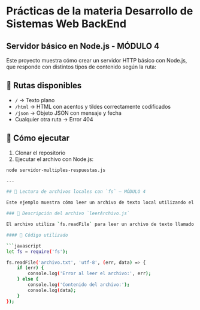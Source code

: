 # Prácticas de la materia Desarrollo de Sistemas Web BackEnd  

## Servidor básico en Node.js - MÓDULO 4

Este proyecto muestra cómo crear un servidor HTTP básico con Node.js, que responde con distintos tipos de contenido según la ruta:

## 📌 Rutas disponibles

- `/` → Texto plano  
- `/html` → HTML con acentos y tildes correctamente codificados  
- `/json` → Objeto JSON con mensaje y fecha  
- Cualquier otra ruta → Error 404  

## 🚀 Cómo ejecutar

1. Clonar el repositorio  
2. Ejecutar el archivo con Node.js:

```bash
node servidor-multiples-respuestas.js

---

## 📂 Lectura de archivos locales con `fs` – MÓDULO 4

Este ejemplo muestra cómo leer un archivo de texto local utilizando el módulo `fs` (File System) de Node.js. Permite extraer y mostrar el contenido del archivo desde la consola de forma asíncrona.

### 📄 Descripción del archivo `leerArchivo.js`

El archivo utiliza `fs.readFile` para leer un archivo de texto llamado `archivo.txt` en la misma carpeta. Si el archivo existe, su contenido se muestra en consola. Si no existe, se captura y muestra el error.

#### 📜 Código utilizado

```javascript
let fs = require('fs');

fs.readFile('archivo.txt', 'utf-8', (err, data) => {
    if (err) {
        console.log('Error al leer el archivo:', err);
    } else {
        console.log('Contenido del archivo:');
        console.log(data);
    }
});

